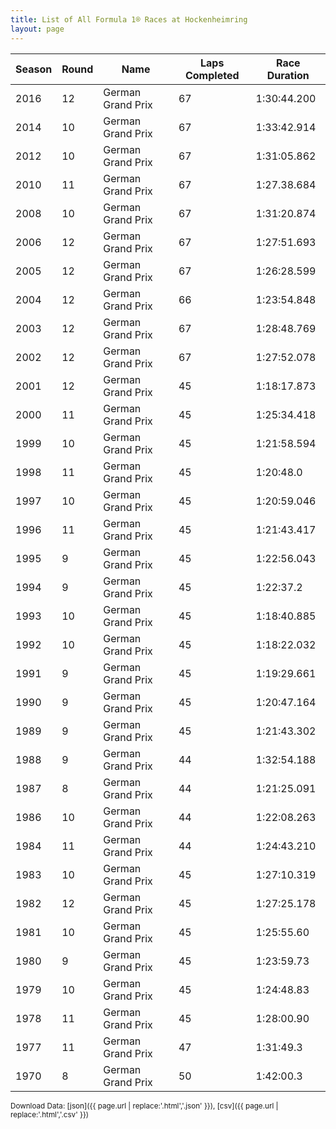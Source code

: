 ```yaml
---
title: List of All Formula 1® Races at Hockenheimring
layout: page
---
```


| Season | Round | Name | Laps Completed | Race Duration |
|--|--|--|--|--|
| 2016 | 12 | German Grand Prix | 67 | 1:30:44.200 |
| 2014 | 10 | German Grand Prix | 67 | 1:33:42.914 |
| 2012 | 10 | German Grand Prix | 67 | 1:31:05.862 |
| 2010 | 11 | German Grand Prix | 67 | 1:27.38.684 |
| 2008 | 10 | German Grand Prix | 67 | 1:31:20.874 |
| 2006 | 12 | German Grand Prix | 67 | 1:27:51.693 |
| 2005 | 12 | German Grand Prix | 67 | 1:26:28.599 |
| 2004 | 12 | German Grand Prix | 66 | 1:23:54.848 |
| 2003 | 12 | German Grand Prix | 67 | 1:28:48.769 |
| 2002 | 12 | German Grand Prix | 67 | 1:27:52.078 |
| 2001 | 12 | German Grand Prix | 45 | 1:18:17.873 |
| 2000 | 11 | German Grand Prix | 45 | 1:25:34.418 |
| 1999 | 10 | German Grand Prix | 45 | 1:21:58.594 |
| 1998 | 11 | German Grand Prix | 45 | 1:20:48.0 |
| 1997 | 10 | German Grand Prix | 45 | 1:20:59.046 |
| 1996 | 11 | German Grand Prix | 45 | 1:21:43.417 |
| 1995 | 9 | German Grand Prix | 45 | 1:22:56.043 |
| 1994 | 9 | German Grand Prix | 45 | 1:22:37.2 |
| 1993 | 10 | German Grand Prix | 45 | 1:18:40.885 |
| 1992 | 10 | German Grand Prix | 45 | 1:18:22.032 |
| 1991 | 9 | German Grand Prix | 45 | 1:19:29.661 |
| 1990 | 9 | German Grand Prix | 45 | 1:20:47.164 |
| 1989 | 9 | German Grand Prix | 45 | 1:21:43.302 |
| 1988 | 9 | German Grand Prix | 44 | 1:32:54.188 |
| 1987 | 8 | German Grand Prix | 44 | 1:21:25.091 |
| 1986 | 10 | German Grand Prix | 44 | 1:22:08.263 |
| 1984 | 11 | German Grand Prix | 44 | 1:24:43.210 |
| 1983 | 10 | German Grand Prix | 45 | 1:27:10.319 |
| 1982 | 12 | German Grand Prix | 45 | 1:27:25.178 |
| 1981 | 10 | German Grand Prix | 45 | 1:25:55.60 |
| 1980 | 9 | German Grand Prix | 45 | 1:23:59.73 |
| 1979 | 10 | German Grand Prix | 45 | 1:24:48.83 |
| 1978 | 11 | German Grand Prix | 45 | 1:28:00.90 |
| 1977 | 11 | German Grand Prix | 47 | 1:31:49.3 |
| 1970 | 8 | German Grand Prix | 50 | 1:42:00.3 |

<small>Download Data: [json]({{ page.url | replace:'.html','.json' }}), [csv]({{ page.url | replace:'.html','.csv' }})</small>

